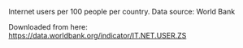 Internet users per 100 people per country. Data source: World Bank

Downloaded from here: https://data.worldbank.org/indicator/IT.NET.USER.ZS

